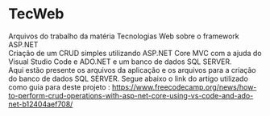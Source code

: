 # TecWeb
Arquivos do trabalho da matéria Tecnologias Web sobre o framework ASP.NET<br>
Criação de um CRUD simples utilizando ASP.NET Core MVC com a ajuda do Visual Studio Code e ADO.NET e um banco de dados SQL SERVER.<br>
Aqui estão presente os arquivos da aplicação e os arquivos para a criação do banco de dados SQL SERVER.
Segue abaixo o link do artigo utilizado como guia para deste projeto :
https://www.freecodecamp.org/news/how-to-perform-crud-operations-with-asp-net-core-using-vs-code-and-ado-net-b12404aef708/
